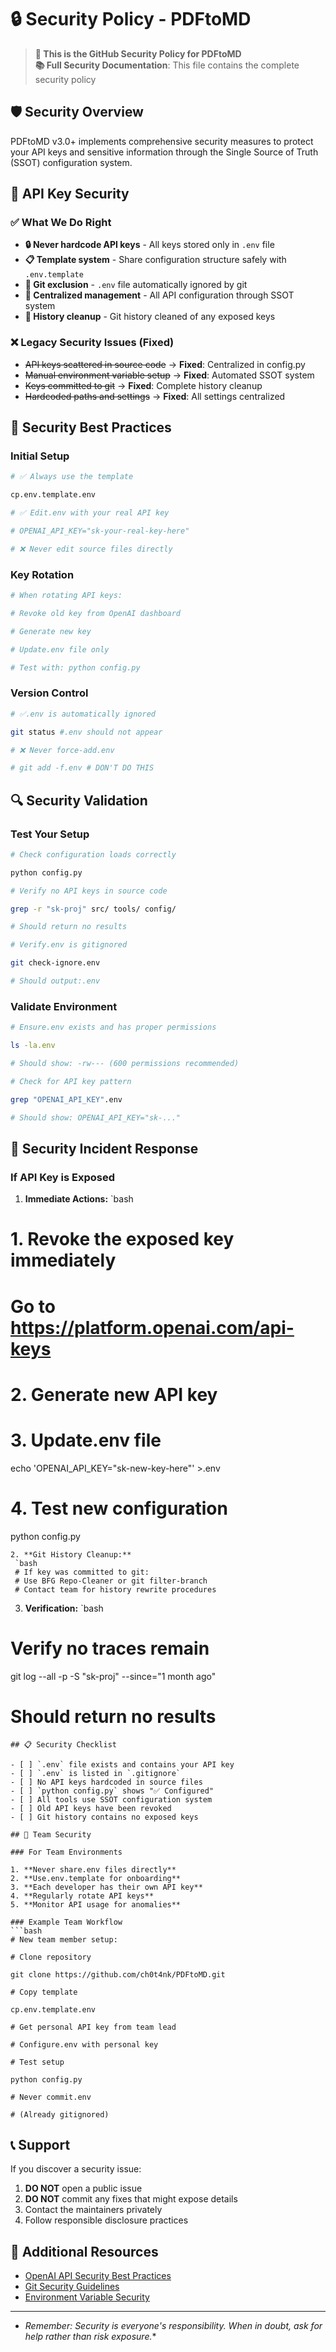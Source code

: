 # 🔒 Security Policy - PDFtoMD

> **📍 This is the GitHub Security Policy for PDFtoMD**  
> **📚 Full Security Documentation**: This file contains the complete security policy

## 🛡️ Security Overview

PDFtoMD v3.0+ implements comprehensive security measures to protect your API keys and sensitive information through the Single Source of Truth (SSOT) configuration system.

## 🔑 API Key Security

### ✅ **What We Do Right**

- **🔒 Never hardcode API keys** - All keys stored only in `.env` file
- **📋 Template system** - Share configuration structure safely with `.env.template`
- **🚫 Git exclusion** - `.env` file automatically ignored by git
- **🎯 Centralized management** - All API configuration through SSOT system
- **🧹 History cleanup** - Git history cleaned of any exposed keys

### ❌ **Legacy Security Issues (Fixed)**

- ~~API keys scattered in source code~~ → **Fixed**: Centralized in config.py
- ~~Manual environment variable setup~~ → **Fixed**: Automated SSOT system
- ~~Keys committed to git~~ → **Fixed**: Complete history cleanup
- ~~Hardcoded paths and settings~~ → **Fixed**: All settings centralized

## 🚀 Security Best Practices

### **Initial Setup**
```bash
# ✅ Always use the template

cp.env.template.env

# ✅ Edit.env with your real API key

# OPENAI_API_KEY="sk-your-real-key-here"

# ❌ Never edit source files directly
```
### **Key Rotation**
```bash
# When rotating API keys:

# Revoke old key from OpenAI dashboard

# Generate new key

# Update.env file only

# Test with: python config.py
```
### **Version Control**
```bash
# ✅.env is automatically ignored

git status #.env should not appear

# ❌ Never force-add.env

# git add -f.env # DON'T DO THIS
```
## 🔍 Security Validation

### Test Your Setup
```bash
# Check configuration loads correctly

python config.py

# Verify no API keys in source code

grep -r "sk-proj" src/ tools/ config/

# Should return no results

# Verify.env is gitignored

git check-ignore.env

# Should output:.env
```
### Validate Environment
```bash
# Ensure.env exists and has proper permissions

ls -la.env

# Should show: -rw--- (600 permissions recommended)

# Check for API key pattern

grep "OPENAI_API_KEY".env

# Should show: OPENAI_API_KEY="sk-..."
```
## 🚨 Security Incident Response

### If API Key is Exposed

1. **Immediate Actions:**
 `bash
 # 1. Revoke the exposed key immediately
 # Go to https://platform.openai.com/api-keys

 # 2. Generate new API key

 # 3. Update.env file
 echo 'OPENAI_API_KEY="sk-new-key-here"' >.env

 # 4. Test new configuration
 python config.py
```
2. **Git History Cleanup:**
 `bash
 # If key was committed to git:
 # Use BFG Repo-Cleaner or git filter-branch
 # Contact team for history rewrite procedures
```
3. **Verification:**
 `bash
 # Verify no traces remain
 git log --all -p -S "sk-proj" --since="1 month ago"
 # Should return no results
```
## 📋 Security Checklist

- [ ] `.env` file exists and contains your API key
- [ ] `.env` is listed in `.gitignore`
- [ ] No API keys hardcoded in source files
- [ ] `python config.py` shows "✅ Configured"
- [ ] All tools use SSOT configuration system
- [ ] Old API keys have been revoked
- [ ] Git history contains no exposed keys

## 🤝 Team Security

### For Team Environments

1. **Never share.env files directly**
2. **Use.env.template for onboarding**
3. **Each developer has their own API key**
4. **Regularly rotate API keys**
5. **Monitor API usage for anomalies**

### Example Team Workflow
```bash
# New team member setup:

# Clone repository

git clone https://github.com/ch0t4nk/PDFtoMD.git

# Copy template

cp.env.template.env

# Get personal API key from team lead

# Configure.env with personal key

# Test setup

python config.py

# Never commit.env

# (Already gitignored)
```
## 📞 Support

If you discover a security issue:

1. **DO NOT** open a public issue
2. **DO NOT** commit any fixes that might expose details
3. Contact the maintainers privately
4. Follow responsible disclosure practices

## 🔐 Additional Resources

- [OpenAI API Security Best Practices](https://platform.openai.com/docs/guides/safety-best-practices)
- [Git Security Guidelines](https://docs.github.com/en/authentication/keeping-your-account-and-data-secure)
- [Environment Variable Security](https://12factor.net/config)

- --

- *Remember: Security is everyone's responsibility. When in doubt, ask for help rather than risk exposure.**
